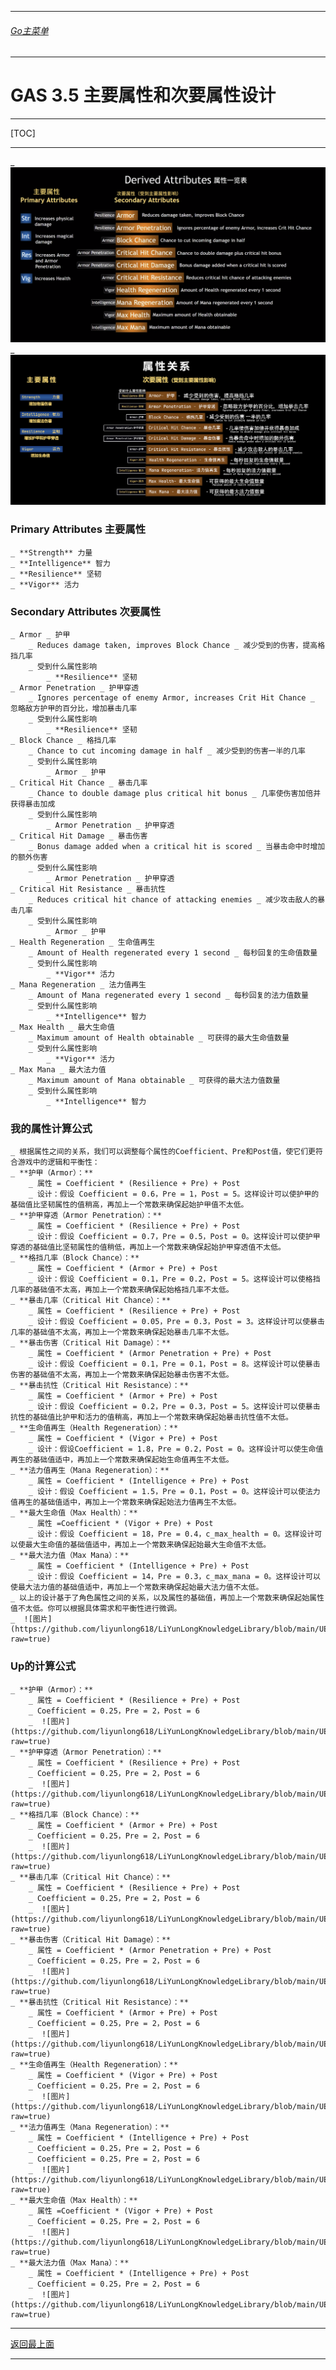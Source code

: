 ___________________________________________________________________________________________
###### [Go主菜单](../MainMenu.md)
___________________________________________________________________________________________

# GAS 3.5 主要属性和次要属性设计

___________________________________________________________________________________________

[TOC]

___________________________________________________________________________________________

_  ![图片](https://github.com/liyunlong618/LiYunLongKnowledgeLibrary/blob/main/UECPP/Models/GAS/GAS_2_Aura/DetailContent/Image/GAS_015/771246_365218.png?raw=true)
_  ![图片](https://github.com/liyunlong618/LiYunLongKnowledgeLibrary/blob/main/UECPP/Models/GAS/GAS_2_Aura/DetailContent/Image/GAS_015/284682_364358.png?raw=true)
### **Primary Attributes** 主要属性
    _ **Strength** 力量
    _ **Intelligence** 智力
    _ **Resilience** 坚韧
    _ **Vigor** 活力
### **Secondary Attributes** 次要属性
    _ Armor _ 护甲
        _ Reduces damage taken, improves Block Chance _ 减少受到的伤害，提高格挡几率
        _ 受到什么属性影响
            _ **Resilience** 坚韧
    _ Armor Penetration _ 护甲穿透
        _ Ignores percentage of enemy Armor, increases Crit Hit Chance _ 忽略敌方护甲的百分比，增加暴击几率
        _ 受到什么属性影响
            _ **Resilience** 坚韧
    _ Block Chance _ 格挡几率
        _ Chance to cut incoming damage in half _ 减少受到的伤害一半的几率
        _ 受到什么属性影响
            _ Armor _ 护甲
    _ Critical Hit Chance _ 暴击几率
        _ Chance to double damage plus critical hit bonus _ 几率使伤害加倍并获得暴击加成
        _ 受到什么属性影响
            _ Armor Penetration _ 护甲穿透
    _ Critical Hit Damage _ 暴击伤害
        _ Bonus damage added when a critical hit is scored _ 当暴击命中时增加的额外伤害
        _ 受到什么属性影响
            _ Armor Penetration _ 护甲穿透
    _ Critical Hit Resistance _ 暴击抗性
        _ Reduces critical hit chance of attacking enemies _ 减少攻击敌人的暴击几率
        _ 受到什么属性影响
            _ Armor _ 护甲
    _ Health Regeneration _ 生命值再生
        _ Amount of Health regenerated every 1 second _ 每秒回复的生命值数量
        _ 受到什么属性影响
            _ **Vigor** 活力
    _ Mana Regeneration _ 法力值再生
        _ Amount of Mana regenerated every 1 second _ 每秒回复的法力值数量
        _ 受到什么属性影响
            _ **Intelligence** 智力
    _ Max Health _ 最大生命值
        _ Maximum amount of Health obtainable _ 可获得的最大生命值数量
        _ 受到什么属性影响
            _ **Vigor** 活力
    _ Max Mana _ 最大法力值
        _ Maximum amount of Mana obtainable _ 可获得的最大法力值数量
        _ 受到什么属性影响
            _ **Intelligence** 智力
### 我的属性计算公式
    _ 根据属性之间的关系，我们可以调整每个属性的Coefficient、Pre和Post值，使它们更符合游戏中的逻辑和平衡性：
    _ **护甲（Armor）：**
        _ 属性 = Coefficient * (Resilience + Pre) + Post
        _ 设计：假设 Coefficient = 0.6，Pre = 1，Post = 5。这样设计可以使护甲的基础值比坚韧属性的值稍高，再加上一个常数来确保起始护甲值不太低。
    _ **护甲穿透（Armor Penetration）：**
        _ 属性 = Coefficient * (Resilience + Pre) + Post
        _ 设计：假设 Coefficient = 0.7，Pre = 0.5，Post = 0。这样设计可以使护甲穿透的基础值比坚韧属性的值稍低，再加上一个常数来确保起始护甲穿透值不太低。
    _ **格挡几率（Block Chance）：**
        _ 属性 = Coefficient * (Armor + Pre) + Post
        _ 设计：假设 Coefficient = 0.1，Pre = 0.2，Post = 5。这样设计可以使格挡几率的基础值不太高，再加上一个常数来确保起始格挡几率不太低。
    _ **暴击几率（Critical Hit Chance）：**
        _ 属性 = Coefficient * (Resilience + Pre) + Post
        _ 设计：假设 Coefficient = 0.05，Pre = 0.3，Post = 3。这样设计可以使暴击几率的基础值不太高，再加上一个常数来确保起始暴击几率不太低。
    _ **暴击伤害（Critical Hit Damage）：**
        _ 属性 = Coefficient * (Armor Penetration + Pre) + Post
        _ 设计：假设 Coefficient = 0.1，Pre = 0.1，Post = 8。这样设计可以使暴击伤害的基础值不太高，再加上一个常数来确保起始暴击伤害不太低。
    _ **暴击抗性（Critical Hit Resistance）：**
        _ 属性 = Coefficient * (Armor + Pre) + Post
        _ 设计：假设 Coefficient = 0.2，Pre = 0.3，Post = 5。这样设计可以使暴击抗性的基础值比护甲和活力的值稍高，再加上一个常数来确保起始暴击抗性值不太低。
    _ **生命值再生（Health Regeneration）：**
        _ 属性 = Coefficient * (Vigor + Pre) + Post
        _ 设计：假设Coefficient = 1.8，Pre = 0.2，Post = 0。这样设计可以使生命值再生的基础值适中，再加上一个常数来确保起始生命值再生不太低。
    _ **法力值再生（Mana Regeneration）：**
        _ 属性 = Coefficient * (Intelligence + Pre) + Post
        _ 设计：假设 Coefficient = 1.5，Pre = 0.1，Post = 0。这样设计可以使法力值再生的基础值适中，再加上一个常数来确保起始法力值再生不太低。
    _ **最大生命值（Max Health）：**
        _ 属性 =Coefficient * (Vigor + Pre) + Post
        _ 设计：假设 Coefficient = 18，Pre = 0.4，c_max_health = 0。这样设计可以使最大生命值的基础值适中，再加上一个常数来确保起始最大生命值不太低。
    _ **最大法力值（Max Mana）：**
        _ 属性 = Coefficient * (Intelligence + Pre) + Post
        _ 设计：假设 Coefficient = 14，Pre = 0.3，c_max_mana = 0。这样设计可以使最大法力值的基础值适中，再加上一个常数来确保起始最大法力值不太低。
    _ 以上的设计基于了角色属性之间的关系，以及属性的基础值，再加上一个常数来确保起始属性值不太低。你可以根据具体需求和平衡性进行微调。
    _  ![图片](https://github.com/liyunlong618/LiYunLongKnowledgeLibrary/blob/main/UECPP/Models/GAS/GAS_2_Aura/DetailContent/Image/GAS_015/21544_581181.png?raw=true)
### Up的计算公式
    _ **护甲（Armor）：**
        _ 属性 = Coefficient * (Resilience + Pre) + Post
        _ Coefficient = 0.25，Pre = 2，Post = 6
        _  ![图片](https://github.com/liyunlong618/LiYunLongKnowledgeLibrary/blob/main/UECPP/Models/GAS/GAS_2_Aura/DetailContent/Image/GAS_015/771711_194159.png?raw=true)
    _ **护甲穿透（Armor Penetration）：**
        _ 属性 = Coefficient * (Resilience + Pre) + Post
        _ Coefficient = 0.25，Pre = 2，Post = 6
        _  ![图片](https://github.com/liyunlong618/LiYunLongKnowledgeLibrary/blob/main/UECPP/Models/GAS/GAS_2_Aura/DetailContent/Image/GAS_015/73731_624595.png?raw=true)
    _ **格挡几率（Block Chance）：**
        _ 属性 = Coefficient * (Armor + Pre) + Post
        _ Coefficient = 0.25，Pre = 2，Post = 6
        _  ![图片](https://github.com/liyunlong618/LiYunLongKnowledgeLibrary/blob/main/UECPP/Models/GAS/GAS_2_Aura/DetailContent/Image/GAS_015/862407_660069.png?raw=true)
    _ **暴击几率（Critical Hit Chance）：**
        _ 属性 = Coefficient * (Resilience + Pre) + Post
        _ Coefficient = 0.25，Pre = 2，Post = 6
        _  ![图片](https://github.com/liyunlong618/LiYunLongKnowledgeLibrary/blob/main/UECPP/Models/GAS/GAS_2_Aura/DetailContent/Image/GAS_015/412314_930062.png?raw=true)
    _ **暴击伤害（Critical Hit Damage）：**
        _ 属性 = Coefficient * (Armor Penetration + Pre) + Post
        _ Coefficient = 0.25，Pre = 2，Post = 6
        _  ![图片](https://github.com/liyunlong618/LiYunLongKnowledgeLibrary/blob/main/UECPP/Models/GAS/GAS_2_Aura/DetailContent/Image/GAS_015/880041_681742.png?raw=true)
    _ **暴击抗性（Critical Hit Resistance）：**
        _ 属性 = Coefficient * (Armor + Pre) + Post
        _ Coefficient = 0.25，Pre = 2，Post = 6
        _  ![图片](https://github.com/liyunlong618/LiYunLongKnowledgeLibrary/blob/main/UECPP/Models/GAS/GAS_2_Aura/DetailContent/Image/GAS_015/180087_825114.png?raw=true)
    _ **生命值再生（Health Regeneration）：**
        _ 属性 = Coefficient * (Vigor + Pre) + Post
        _ Coefficient = 0.25，Pre = 2，Post = 6
        _  ![图片](https://github.com/liyunlong618/LiYunLongKnowledgeLibrary/blob/main/UECPP/Models/GAS/GAS_2_Aura/DetailContent/Image/GAS_015/678454_352653.png?raw=true)
    _ **法力值再生（Mana Regeneration）：**
        _ 属性 = Coefficient * (Intelligence + Pre) + Post
        _ Coefficient = 0.25，Pre = 2，Post = 6
        _ Coefficient = 0.25，Pre = 2，Post = 6
        _  ![图片](https://github.com/liyunlong618/LiYunLongKnowledgeLibrary/blob/main/UECPP/Models/GAS/GAS_2_Aura/DetailContent/Image/GAS_015/212471_454158.png?raw=true)
    _ **最大生命值（Max Health）：**
        _ 属性 =Coefficient * (Vigor + Pre) + Post
        _ Coefficient = 0.25，Pre = 2，Post = 6
        _  ![图片](https://github.com/liyunlong618/LiYunLongKnowledgeLibrary/blob/main/UECPP/Models/GAS/GAS_2_Aura/DetailContent/Image/GAS_015/30664_468223.png?raw=true)
    _ **最大法力值（Max Mana）：**
        _ 属性 = Coefficient * (Intelligence + Pre) + Post
        _ Coefficient = 0.25，Pre = 2，Post = 6
        _  ![图片](https://github.com/liyunlong618/LiYunLongKnowledgeLibrary/blob/main/UECPP/Models/GAS/GAS_2_Aura/DetailContent/Image/GAS_015/652751_307887.png?raw=true)

___________________________________________________________________________________________

[返回最上面](#Go主菜单)
___________________________________________________________________________________________